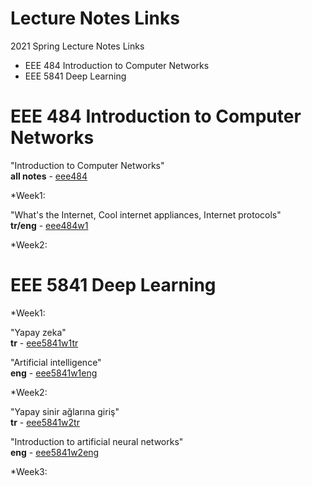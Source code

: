 # Lecture Notes Links
2021 Spring Lecture Notes Links  
* EEE 484 Introduction to Computer Networks  
* EEE 5841 Deep Learning  

# EEE 484 Introduction to Computer Networks  
"Introduction to Computer Networks"  
**all notes** - [eee484](https://v.gd/eee484)  
  
*Week1:  
  
"What's the Internet, Cool internet appliances, Internet protocols"  
**tr/eng** - [eee484w1](https://v.gd/eee484w1)  
  
*Week2:  

# EEE 5841 Deep Learning  
*Week1:  
  
"Yapay zeka"  
**tr** - [eee5841w1tr](https://v.gd/eee5841w1tr)  
  
"Artificial intelligence"  
**eng** - [eee5841w1eng](https://v.gd/eee5841w1eng)  
  
*Week2:  
  
"Yapay sinir ağlarına giriş"  
**tr** - [eee5841w2tr](https://v.gd/eee5841w2tr)  
  
"Introduction to artificial neural networks"  
**eng** - [eee5841w2eng](https://v.gd/eee5841w2eng)  
  
*Week3:  
